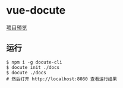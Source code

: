 # vue-docute
[项目预览](https://calamus0427.github.io/vue-docute/npm/docs/#/)
## 运行
```
$ npm i -g docute-cli
$ docute init ./docs
$ docute ./docs
# 然后打开 http://localhost:8080 查看运行结果
```